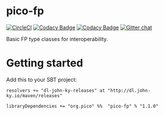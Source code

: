 # pico-fp
[![CircleCI](https://circleci.com/gh/pico-works/pico-fp/tree/develop.svg?style=svg)](https://circleci.com/gh/pico-works/pico-fp/tree/develop)
[![Codacy Badge](https://api.codacy.com/project/badge/Grade/f39e11c80d6243cd90fa3ee1efd7b081)](https://www.codacy.com/app/newhoggy/pico-works-pico-fp?utm_source=github.com&amp;utm_medium=referral&amp;utm_content=pico-works/pico-fp&amp;utm_campaign=Badge_Grade)
[![Codacy Badge](https://api.codacy.com/project/badge/Coverage/f39e11c80d6243cd90fa3ee1efd7b081)](https://www.codacy.com/app/newhoggy/pico-works-pico-fp?utm_source=github.com&amp;utm_medium=referral&amp;utm_content=pico-works/pico-fp&amp;utm_campaign=Badge_Coverage)
[![Gitter chat](https://badges.gitter.im/Join%20Chat.svg)](https://gitter.im/pico-works/general)

Basic FP type classes for interoperability.

# Getting started

Add this to your SBT project:

```
resolvers += "dl-john-ky-releases" at "http://dl.john-ky.io/maven/releases"

libraryDependencies += "org.pico" %%  "pico-fp" % "1.1.0"
```
